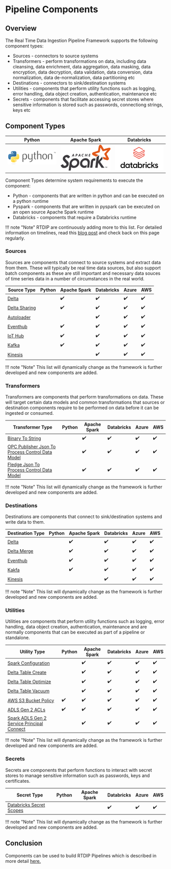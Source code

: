 # Pipeline Components

## Overview

The Real Time Data Ingestion Pipeline Framework supports the following component types:

- Sources - connectors to source systems
- Transformers - perform transformations on data, including data cleansing, data enrichment, data aggregation, data masking, data encryption, data decryption, data validation, data conversion, data normalization, data de-normalization, data partitioning etc
- Destinations - connectors to sink/destination systems 
- Utilities - components that perform utility functions such as logging, error handling, data object creation, authentication, maintenance etc
- Secrets - components that facilitate accessing secret stores where sensitive information is stored such as passwords, connectiong strings, keys etc

## Component Types

|Python|Apache Spark|Databricks|
|---------------------------|----------------------|--------------------------------------------------|
|![python](images/python.png)|![pyspark](images/apachespark.png)|![databricks](images/databricks_horizontal.png)|

Component Types determine system requirements to execute the component:

- Python - components that are written in python and can be executed on a python runtime
- Pyspark - components that are written in pyspark can be executed on an open source Apache Spark runtime
- Databricks - components that require a Databricks runtime

!!! note "Note"
    </b>RTDIP are continuously adding more to this list. For detailed information on timelines, read this [blog post](../../blog/rtdip_ingestion_pipelines.md) and check back on this page regularly.<br />

### Sources

Sources are components that connect to source systems and extract data from them. These will typically be real time data sources, but also support batch components as these are still important and necessary data souces of time series data in a number of circumstances in the real world.

|Source Type|Python|Apache Spark|Databricks|Azure|AWS|
|---------------------------|----------------------|--------------------|----------------------|----------------------|---------|
|[Delta](../code-reference/pipelines/sources/spark/delta.md)||:heavy_check_mark:|:heavy_check_mark:|:heavy_check_mark:|:heavy_check_mark:|
|[Delta Sharing](../code-reference/pipelines/sources/spark/delta_sharing.md)||:heavy_check_mark:|:heavy_check_mark:|:heavy_check_mark:|:heavy_check_mark:|
|[Autoloader](../code-reference/pipelines/sources/spark/autoloader.md)|||:heavy_check_mark:|:heavy_check_mark:|:heavy_check_mark:|
|[Eventhub](../code-reference/pipelines/sources/spark/eventhub.md)||:heavy_check_mark:|:heavy_check_mark:|:heavy_check_mark:|:heavy_check_mark:|
|[IoT Hub](../code-reference/pipelines/sources/spark/iot_hub.md)||:heavy_check_mark:|:heavy_check_mark:|:heavy_check_mark:|:heavy_check_mark:|
|[Kafka](../code-reference/pipelines/sources/spark/kafka.md)||:heavy_check_mark:|:heavy_check_mark:|:heavy_check_mark:|:heavy_check_mark:|:heavy_check_mark:|
|[Kinesis](../code-reference/pipelines/sources/spark/kafka.md)|||:heavy_check_mark:|:heavy_check_mark:|:heavy_check_mark:|

!!! note "Note"
    This list will dynamically change as the framework is further developed and new components are added.

### Transformers

Transformers are components that perform transformations on data. These will target certain data models and common transformations that sources or destination components require to be performed on data before it can be ingested or consumed.

|Transformer Type|Python|Apache Spark|Databricks|Azure|AWS|
|---------------------------|----------------------|--------------------|----------------------|----------------------|---------|
|[Binary To String](../code-reference/pipelines/transformers/spark/binary_to_string.md)||:heavy_check_mark:|:heavy_check_mark:|:heavy_check_mark:|:heavy_check_mark:|
|[OPC Publisher Json To Process Control Data Model](../code-reference/pipelines/transformers/spark/opc_publisher_json_to_pcdm.md)||:heavy_check_mark:|:heavy_check_mark:|:heavy_check_mark:|:heavy_check_mark:|
|[Fledge Json To Process Control Data Model](../code-reference/pipelines/transformers/spark/fledge_json_to_pcdm.md)||:heavy_check_mark:|:heavy_check_mark:|:heavy_check_mark:|:heavy_check_mark:|

!!! note "Note"
    This list will dynamically change as the framework is further developed and new components are added.

### Destinations

Destinations are components that connect to sink/destination systems and write data to them. 

|Destination Type|Python|Apache Spark|Databricks|Azure|AWS|
|---------------------------|----------------------|--------------------|----------------------|----------------------|---------|
|[Delta](../code-reference/pipelines/destinations/spark/delta.md)||:heavy_check_mark:|:heavy_check_mark:|:heavy_check_mark:|:heavy_check_mark:|
|[Delta Merge](../code-reference/pipelines/destinations/spark/delta_merge.md)||:heavy_check_mark:|:heavy_check_mark:|:heavy_check_mark:|:heavy_check_mark:|
|[Eventhub](../code-reference/pipelines/destinations/spark/eventhub.md)||:heavy_check_mark:|:heavy_check_mark:|:heavy_check_mark:|:heavy_check_mark:|
|[Kakfa](../code-reference/pipelines/destinations/spark/kafka.md)||:heavy_check_mark:|:heavy_check_mark:|:heavy_check_mark:|:heavy_check_mark:|
|[Kinesis](../code-reference/pipelines/destinations/spark/kafka.md)|||:heavy_check_mark:|:heavy_check_mark:|:heavy_check_mark:|

!!! note "Note"
    This list will dynamically change as the framework is further developed and new components are added.

### Utilities

Utilities are components that perform utility functions such as logging, error handling, data object creation, authentication, maintenance and are normally components that can be executed as part of a pipeline or standalone.

|Utility Type|Python|Apache Spark|Databricks|Azure|AWS|
|---------------------------|----------------------|--------------------|----------------------|----------------------|---------|
|[Spark Configuration](../code-reference/pipelines/utilities/spark/configuration.md)||:heavy_check_mark:|:heavy_check_mark:|:heavy_check_mark:|:heavy_check_mark:|
|[Delta Table Create](../code-reference/pipelines/utilities/spark/delta_table_create.md)||:heavy_check_mark:|:heavy_check_mark:|:heavy_check_mark:|:heavy_check_mark:|
|[Delta Table Optimize](../code-reference/pipelines/utilities/spark/delta_table_optimize.md)||:heavy_check_mark:|:heavy_check_mark:|:heavy_check_mark:|:heavy_check_mark:|
|[Delta Table Vacuum](../code-reference/pipelines/utilities/spark/delta_table_vacuum.md)||:heavy_check_mark:|:heavy_check_mark:|:heavy_check_mark:|:heavy_check_mark:|
|[AWS S3 Bucket Policy](../code-reference/pipelines/utilities/aws/s3_bucket_policy.md)|:heavy_check_mark:|:heavy_check_mark:|:heavy_check_mark:|:heavy_check_mark:|:heavy_check_mark:|
|[ADLS Gen 2 ACLs](../code-reference/pipelines/utilities/azure/adls_gen2_acl.md)|:heavy_check_mark:|:heavy_check_mark:|:heavy_check_mark:|:heavy_check_mark:|:heavy_check_mark:|
|[Spark ADLS Gen 2 Service Principal Connect](../code-reference/pipelines/utilities/azure/adls_gen2_spn_connect.md)||:heavy_check_mark:|:heavy_check_mark:|:heavy_check_mark:|:heavy_check_mark:|

!!! note "Note"
    This list will dynamically change as the framework is further developed and new components are added.

### Secrets

Secrets are components that perform functions to interact with secret stores to manage sensitive information such as passwords, keys and certificates.

|Secret Type|Python|Apache Spark|Databricks|Azure|AWS|
|---------------------------|----------------------|--------------------|----------------------|----------------------|---------|
|[Databricks Secret Scopes](../code-reference/pipelines/secrets/databricks.md)|||:heavy_check_mark:|:heavy_check_mark:|:heavy_check_mark:|

!!! note "Note"
    This list will dynamically change as the framework is further developed and new components are added.

## Conclusion

Components can be used to build RTDIP Pipelines which is described in more detail [here.](jobs.md)